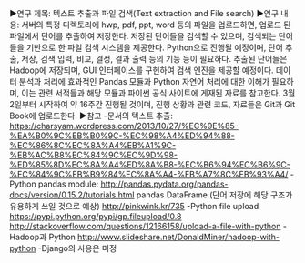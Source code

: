▶연구 제목: 텍스트 추출과 파일 검색(Text extraction and File search)
▶연구 내용: 서버의 특정 디렉토리에 hwp, pdf, ppt, word 등의 파일을 업로드하면, 업로드 된 파일에서 단어를 추출하여 저장한다. 저장된 단어들을 검색할 수 있으며, 검색되는 단어들을 기반으로 한 파일 검색 시스템을 제공한다. Python으로 진행될 예정이며, 단어 추출, 저장, 검색 입력, 비교, 결정, 결과 출력 등의 기능 등이 필요하다. 추출된 단어들은 Hadoop에 저장되며, GUI 인터페이스를 구현하여 검색 엔진을 제공할 예정이다. 
데이터 분석과 처리에 효과적인 Pandas 모듈과 Python 자연어 처리에 대한 이해가 필요하며, 이는 관련 서적들과 해당 모듈과 파이썬 공식 사이트에 게재된 자료를 참고한다. 
3월 2일부터 시작하여 약 16주간 진행될 것이며, 진행 상황과 관련 코드, 자료들은 Git과 Git Book에 업로드한다.
▶참고
-문서의 텍스트 추출:
https://charsyam.wordpress.com/2013/10/27/%EC%9E%85-%EA%B0%9C%EB%B0%9C-%EC%98%A4%ED%94%88-%EC%86%8C%EC%8A%A4%EB%A1%9C-%EB%AC%B8%EC%84%9C%EC%9D%98-%ED%85%8D%EC%8A%A4%ED%8A%B8-%EC%B6%94%EC%B6%9C-%EC%84%9C%EB%B9%84%EC%8A%A4-%EB%A7%8C%EB%93%A4/
-Python pandas module:
http://pandas.pydata.org/pandas-docs/version/0.15.2/tutorials.html
pandas DataFrame (단어 저장에 해당 구조가 유용하게 쓰일 것으로 예상)
http://pinkwink.kr/735
-Python file upload
https://pypi.python.org/pypi/gp.fileupload/0.8
http://stackoverflow.com/questions/12166158/upload-a-file-with-python
-Hadoop과 Python
http://www.slideshare.net/DonaldMiner/hadoop-with-python
-Django의 사용은 미정

